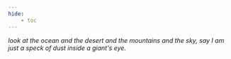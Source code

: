 ```yaml
---
hide:
    - toc
---  
```


*look at the ocean and the desert and the mountains and the sky,
say I am just a speck of dust inside a giant's eye.*  

